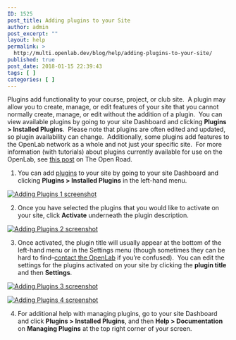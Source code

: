 ```yaml
---
ID: 1525
post_title: Adding plugins to your Site
author: admin
post_excerpt: ""
layout: help
permalink: >
  http://multi.openlab.dev/blog/help/adding-plugins-to-your-site/
published: true
post_date: 2018-01-15 22:39:43
tags: [ ]
categories: [ ]
---
```

Plugins add functionality to your course, project, or club site.  A plugin may allow you to create, manage, or edit features of your site that you cannot normally create, manage, or edit without the addition of a plugin.  You can view available plugins by going to your site Dashboard and clicking <strong>Plugins &gt; Installed Plugins</strong>.  Please note that plugins are often edited and updated, so plugin availability can change.  Additionally, some plugins add features to the OpenLab network as a whole and not just your specific site.  For more information (with tutorials) about plugins currently available for use on the OpenLab, see <a href="https://multi.openlab.dev/openroad/useful-tools-and-plug-ins" target="_blank" rel="noopener">this post</a> on The Open Road.

1. You can add <a title="Building blocks: posts, pages, widgets, and plugins" href="https://multi.openlab.dev/blog/help/building-blocks-posts-pages-widgets-and-plugins/">plugins</a> to your site by going to your site Dashboard and clicking <strong>Plugins &gt; Installed Plugins</strong> in the left-hand menu.

<a href="https://multi.openlab.dev/wp-content/uploads/2012/08/Adding_Plugins1.png"><img class="alignnone wp-image-3313 size-full" src="https://openlab.citytech.cuny.edu/wp-content/uploads/2012/08/Adding_Plugins1.png" sizes="(max-width: 660px) 100vw, 660px" srcset="https://openlab.citytech.cuny.edu/wp-content/uploads/2012/08/Adding_Plugins1.png 660w, https://openlab.citytech.cuny.edu/wp-content/uploads/2012/08/Adding_Plugins1-300x141.png 300w" alt="Adding Plugins 1 screenshot" /></a>

2. Once you have selected the plugins that you would like to activate on your site, click <strong>Activate</strong> underneath the plugin description.

<a href="https://multi.openlab.dev/wp-content/uploads/2012/08/Adding_Plugins2.png"><img class="alignnone wp-image-3314 size-full" src="https://openlab.citytech.cuny.edu/wp-content/uploads/2012/08/Adding_Plugins2.png" sizes="(max-width: 660px) 100vw, 660px" srcset="https://openlab.citytech.cuny.edu/wp-content/uploads/2012/08/Adding_Plugins2.png 660w, https://openlab.citytech.cuny.edu/wp-content/uploads/2012/08/Adding_Plugins2-300x131.png 300w" alt="Adding Plugins 2 screenshot" /></a>

3. Once activated, the plugin title will usually appear at the bottom of the left-hand menu or in the Settings menu (though sometimes they can be hard to find–<a href="https://multi.openlab.dev/blog/help/contact-us/">contact the OpenLab</a> if you’re confused).  You can edit the settings for the plugins activated on your site by clicking the <strong>plugin title</strong> and then <strong>Settings</strong>.

<a href="https://multi.openlab.dev/wp-content/uploads/2012/08/Adding_Plugins3.png"><img class="alignnone wp-image-3315 size-full" src="https://openlab.citytech.cuny.edu/wp-content/uploads/2012/08/Adding_Plugins3.png" sizes="(max-width: 660px) 100vw, 660px" srcset="https://openlab.citytech.cuny.edu/wp-content/uploads/2012/08/Adding_Plugins3.png 660w, https://openlab.citytech.cuny.edu/wp-content/uploads/2012/08/Adding_Plugins3-300x167.png 300w" alt="Adding Plugins 3 screenshot" /></a>

<a href="https://multi.openlab.dev/wp-content/uploads/2012/08/Adding_Plugins4.png"><img class="alignnone wp-image-3316" src="https://openlab.citytech.cuny.edu/wp-content/uploads/2012/08/Adding_Plugins4.png" sizes="(max-width: 528px) 100vw, 528px" srcset="https://openlab.citytech.cuny.edu/wp-content/uploads/2012/08/Adding_Plugins4.png 660w, https://openlab.citytech.cuny.edu/wp-content/uploads/2012/08/Adding_Plugins4-300x142.png 300w" alt="Adding Plugins 4 screenshot" /></a>

4. For additional help with managing plugins, go to your site Dashboard and click <strong>Plugins &gt; Installed Plugins</strong>, and then <strong>Help &gt; Documentation</strong> on <strong>Managing Plugins</strong> at the top right corner of your screen.